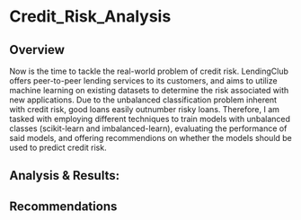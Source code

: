 # Credit_Risk_Analysis

## Overview ##
Now is the time to tackle the real-world problem of credit risk. LendingClub offers peer-to-peer lending services to its customers, and aims to utilize machine learning on existing datasets to determine the risk associated with new applications. Due to the unbalanced classification problem inherent with credit risk, good loans easily outnumber risky loans. Therefore, I am tasked with employing different techniques to train models with unbalanced classes (scikit-learn and imbalanced-learn), evaluating the performance of said models, and offering recommendions on whether the models should be used to predict credit risk.


## Analysis & Results:

## Recommendations

